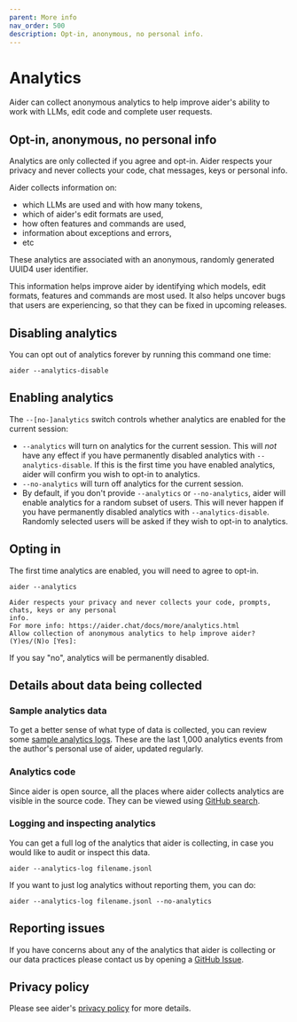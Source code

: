 ```yaml
---
parent: More info
nav_order: 500
description: Opt-in, anonymous, no personal info.
---
```


# Analytics

Aider can collect anonymous analytics to help
improve aider's ability to work with LLMs, edit code and complete user requests.

## Opt-in, anonymous, no personal info

Analytics are only collected if you agree and opt-in. 
Aider respects your privacy and never collects your code, chat messages, keys or
personal info.

Aider collects information on:

- which LLMs are used and with how many tokens,
- which of aider's edit formats are used,
- how often features and commands are used,
- information about exceptions and errors,
- etc

These analytics are associated with an anonymous,
randomly generated UUID4 user identifier.

This information helps improve aider by identifying which models, edit formats,
features and commands are most used.
It also helps uncover bugs that users are experiencing, so that they can be fixed
in upcoming releases.

## Disabling analytics

You can opt out of analytics forever by running this command one time:

```
aider --analytics-disable
```

## Enabling analytics

The `--[no-]analytics` switch controls whether analytics are enabled for the
current session:

- `--analytics` will turn on analytics for the current session.
This will *not* have any effect if you have permanently disabled analytics 
with `--analytics-disable`.
If this is the first time you have enabled analytics, aider
will confirm you wish to opt-in to analytics.
- `--no-analytics` will turn off analytics for the current session.
- By default, if you don't provide `--analytics` or `--no-analytics`,
aider will enable analytics for a random subset of users.
This will never happen if you have permanently disabled analytics 
with `--analytics-disable`.
Randomly selected users will be asked if they wish to opt-in to analytics.


## Opting in

The first time analytics are enabled, you will need to agree to opt-in.

```
aider --analytics

Aider respects your privacy and never collects your code, prompts, chats, keys or any personal
info.
For more info: https://aider.chat/docs/more/analytics.html
Allow collection of anonymous analytics to help improve aider? (Y)es/(N)o [Yes]:
```

If you say "no", analytics will be permanently disabled.


## Details about data being collected

### Sample analytics data

To get a better sense of what type of data is collected, you can review some
[sample analytics logs](https://github.com/aider-ai/aider/blob/main/aider/website/assets/sample-analytics.jsonl).
These are the last 1,000 analytics events from the author's
personal use of aider, updated regularly.


### Analytics code

Since aider is open source, all the places where aider collects analytics
are visible in the source code.
They can be viewed using 
[GitHub search](https://github.com/search?q=repo%3Aaider-ai%2Faider+%22.event%28%22&type=code).


### Logging and inspecting analytics

You can get a full log of the analytics that aider is collecting,
in case you would like to audit or inspect this data.

```
aider --analytics-log filename.jsonl
```

If you want to just log analytics without reporting them, you can do:

```
aider --analytics-log filename.jsonl --no-analytics
```


## Reporting issues

If you have concerns about any of the analytics that aider is collecting
or our data practices
please contact us by opening a
[GitHub Issue](https://github.com/aider-ai/aider/issues).

## Privacy policy

Please see aider's
[privacy policy](/docs/legal/privacy.html)
for more details.

